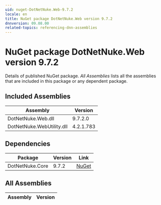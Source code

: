 ```yaml
---
uid: nuget-DotNetNuke.Web-9.7.2
locale: en
title: NuGet package DotNetNuke.Web version 9.7.2
dnnversion: 09.08.00
related-topics: referencing-dnn-assemblies
---
```


# NuGet package DotNetNuke.Web version 9.7.2
Details of published NuGet package.
*All Assemblies* lists all the assemblies that are included in this package or any dependent package.

## Included Assemblies

|Assembly|Version|
|---|---|
|DotNetNuke.Web.dll|9.7.2.0|
|DotNetNuke.WebUtility.dll|4.2.1.783|

## Dependencies

|Package|Version|Link|
|---|---|---|
|DotNetNuke.Core|9.7.2|[NuGet](https://www.nuget.org/packages/DotNetNuke.Core/9.7.2)|

## All Assemblies

|Assembly|Version|
|---|---|

